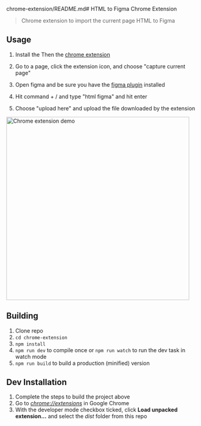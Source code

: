 chrome-extension/README.md# HTML to Figma Chrome Extension

> Chrome extension to import the current page HTML to Figma

## Usage

1) Install the Then the [chrome extension](https://chrome.google.com/webstore/detail/efjcmgblfpkhbjpkpopkgeomfkokpaim)

2) Go to a page, click the extension icon, and choose "capture current page"

3) Open figma and be sure you have the [figma plugin](https://www.figma.com/c/plugin/747985167520967365/HTML-To-Figma) installed

4) Hit command + / and type "html figma" and hit enter

5) Choose "upload here" and upload the file downloaded by the extension

<img src="https://imgur.com/ARz16KC.gif" alt="Chrome extension demo" width="480" />

## Building

1.  Clone repo
2.  `cd chrome-extension`
3.  `npm install`
4.  `npm run dev` to compile once or `npm run watch` to run the dev task in watch mode
5.  `npm run build` to build a production (minified) version

## Dev Installation

1.  Complete the steps to build the project above
2.  Go to [_chrome://extensions_](chrome://extensions) in Google Chrome
3.  With the developer mode checkbox ticked, click **Load unpacked extension...** and select the _dist_ folder from this repo
